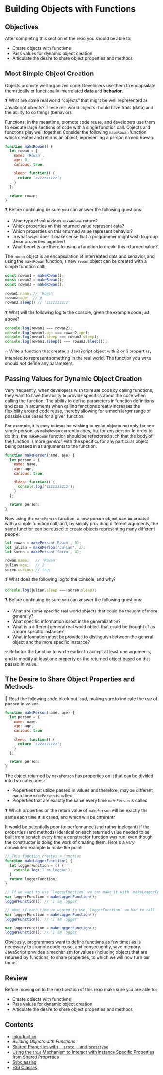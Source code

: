 # Building Objects with Functions

## Objectives

After completing this section of the repo you should be able to:

- Create objects with functions
- Pass values for dynamic object creation
- Articulate the desire to share object properties and methods

## Most Simple Object Creation

Objects promote well organized code. Developers use them to encapsulate thematically or functionally interrelated **data** and **behavior**.

:question: What are some real world "objects" that might be well represented as JavaScript objects? These real world objects should have traits (data) and the ability to do things (behavior).

Functions, in the meantime, promote code reuse, and developers use them to execute large sections of code with a single function call. Objects and functions play well together. Consider the following `makeRowan` function which creates and returns an object, representing a person named Rowan:

```javascript
function makeRowan() {
  let rowan = {
    name: 'Rowan',
    age: 0,
    curious: true,

    sleep: function() {
      return 'zzzzzzzzzz';
    }
  };

  return rowan;
}
```

:question: Before continuing be sure you can answer the following questions:

- What type of value does `makeRowan` return?
- Whick properties on this returned value represent data?
- Which properties on this returned value represent behavior?
- In what ways does it make sense that a programmer might wish to group these properties together?
- What benefits are there to using a function to create this returned value?

The `rowan` object is an encapsulation of interrelated data and behavior, and using the `makeRowan` function, a new `rowan` object can be created with a simple function call:

```javascript
const rowan1 = makeRowan();
const rowan2 = makeRowan();
const rowan3 = makeRowan();

rowan1.name; // 'Rowan'
rowan2.age;  // 0
rowan3.sleep() // 'zzzzzzzzzz'
```

:question: What will the following log to the console, given the example code just above?

```javascript
console.log(rowan1 === rowan2);
console.log(rowan1.age === rowan2.age);
console.log(rowan1.sleep === rowan3.sleep);
console.log(rowan1.sleep() === rowan3.sleep());
```

:star: Write a function that creates a JavaScript object with 2 or 3 properties, intended to represent something in the real world. The function you write should *not* define any parameters.

## Passing Values for Dynamic Object Creation

Very frequently, when developers wish to reuse code by calling functions, they want to have the ability to provide specifics about the code when calling the function. The ability to define parameters in function definitions and pass in arguments when calling functions greatly increases the flexibility around code reuse, thereby allowing for a much larger range of possible use cases for a given function.

For example, it is easy to imagine wishing to make objects not only for one single person, as `makeRowan` currently does, but for *any* person. In order to do this, the `makeRowan` function should be refectored such that the body of the function is more *general*, with the specifics for any particular object being passed in as arguments to the function.

```javascript
function makePerson(name, age) {
  let person = {
    name: name,
    age: age,
    curious: true,

    sleep: function() {
      console.log('zzzzzzzzzz');
    }
  };

  return person;
}
```

Now using the `makePerson` function, a new person object can be created with a simple function call, and, by simply providing different arguments, the same function can be reused to create objects representing many different people:

```javascript
let rowan = makePerson('Rowan', 0);
let julian = makePerson('Julian', 2);
let soren = makePerson('Soren', 4);

rowan.name;   // 'Rowan'
julian.age;   // 2
soren.curious // true
```

:question: What does the following log to the console, and why?

```javascript
console.log(julian.sleep === soren.sleep);
```

:question: Before continuing be sure you can answer the following questions:

- What are some specific real world objects that could be thought of more generally?
- What specific information is lost in the generalization?
- What is a different general real world object that could be thought of as a more specific instance?
- What information must be provided to distinguish between the general object and the more specific instance?

:star: Refactor the function to wrote earlier to accept at least one arguments, and to modify at least one property on the returned object based on that passed in value.

## The Desire to Share Object Properties and Methods

:speak_no_evil: Read the following code block out loud, making sure to indicate the use of passed in values.

```javascript
function makePerson(name, age) {
  let person = {
    name: name,
    age: age,
    curious: true

    sleep: function() {
      return 'zzzzzzzzzz';
    }
  };

  return person;
}
```

The object returned by `makePerson` has properties on it that can be divided into two categories:

- Properties that utilize passed in values and therefore, may be different each time `makePerson` is called
- Properties that are exactly the same every time `makePerson` is called

:question: Which properties on the return value of `makePerson` will be exactly the same each time it is called, and which will be different?

It would be potentially poor for performance (and rather inelegant) if the properties (and methods) identical on each returned value needed to be built from scratch every time a constructor function was run, even though the constructor is doing the work of creating them. Here's a *very* convoluted example to make the point:

```javascript
// This function creates a function
function makeLoggerFunction() {
  let loggerFunction = () {
    console.log('I am logger');
  }
  return loggerFunction;
}

// If we want to use `loggerFunction` we can make it with `makeLoggerFunction`
var loggerFunction = makeLoggerFunction();
loggerFunction(); // 'I am logger'

// What if each time we wanted to use `loggerFunction` we had to call `makeLoggerFunction` again!?
var loggerFunction = makeLoggerFunction();
loggerFunction(); // 'I am logger'

var loggerFunction = makeLoggerFunction();
loggerFunction(); // 'I am logger'
```

Obviously, programmers want to define functions as few times as is necessary to promote code reuse, and consequently, save memory. JavaScript provides a mechanism for values (including objects that are returned by functions) to share properties, to which we will now turn our focus.

## Review

Before moving on to the next section of this repo make sure you are able to:

- Create objects with functions
- Pass values for dynamic object creation
- Articulate the desire to share object properties and methods

## Contents

- [Introduction](../README.md)
- *Building Objects with Functions*
- [Shared Properties with `__proto__` and `prototype`](shared_properties.md)
- [Using the `this` Mechanism to Interact with Instance Specific Properties from Shared Properties](markdown/using_this.md)
- [Subclassing](subclassing.md)
- [ES6 Classes](es6_classes.md)
